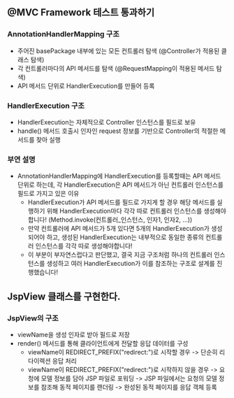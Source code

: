 ## @MVC Framework 테스트 통과하기

### AnnotationHandlerMapping 구조

- 주어진 basePackage 내부에 있는 모든 컨트롤러 탐색 (@Controller가 적용된 클래스 탐색)
- 각 컨트롤러마다의 API 메서드를 탐색 (@RequestMapping이 적용된 메서드 탐색)
- API 메서드 단위로 HandlerExecution를 만들어 등록

### HandlerExecution 구조

- HandlerExecution는 자체적으로 Controller 인스턴스를 필드로 보유
- handle() 메서드 호출시 인자인 request 정보를 기반으로 Controller의 적절한 메서드를 찾아 실행

### 부연 설명

- AnnotationHandlerMapping에 HandlerExecution를 등록할때는 API 메서드 단위로 하는데,
  각 HandlerExecution은 API 메서드가 아닌 컨트롤러 인스턴스를 필드로 가지고 있은 이유
    - HandlerExecution가 API 메서드를 필드로 가지게 할 경우 해당 메서드를 실행하기 위해 HandlerExecution마다 각각 따로
      컨트롤러 인스턴스를 생성해야 합니다! (Method.invoke(컨트롤러_인스턴스, 인자1, 인자2, ...))
    - 만약 컨트롤러에 API 메서드가 5개 있다면 5개의 HandlerExecution가 생성되어야 하고, 생성된 HandlerExecution는 내부적으로
      동일한 종류의 컨트롤러 인스턴스를 각각 따로 생성해야합니다!
    - 이 부분이 부자연스럽다고 판단했고, 결국 지금 구조처럼 하나의 컨트롤러 인스턴스를 생성하고 여러 HandlerExecution가 이를 참조하는 구조로 설계를
      진행했습니다!

## JspView 클래스를 구현한다.

### JspView의 구조

- viewName을 생성 인자로 받아 필드로 저장
- render() 메서드를 통해 클라이언트에게 전달할 응답 데이터를 구성
    - viewName이 REDIRECT_PREFIX("redirect:")로 시작할 경우
      -> 단순히 리다이렉션 응답 처리
    - viewName이 REDIRECT_PREFIX("redirect:")로 시작하지 않을 경우
      -> 요청에 모델 정보를 담아 JSP 파일로 포워딩
      -> JSP 파일에서는 요청의 모델 정보를 참조해 동적 페이지를 랜더링
      -> 완성된 동적 페이지를 응답 객체 등록

